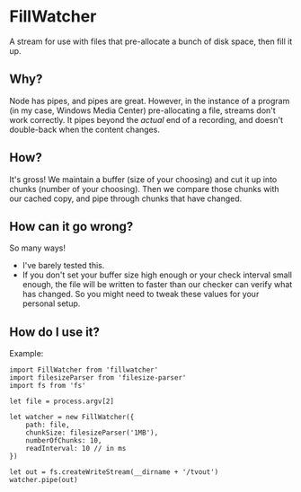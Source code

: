 FillWatcher
==

A stream for use with files that pre-allocate a bunch of disk space, then fill it up.

Why?
--

Node has pipes, and pipes are great. However, in the instance of a program
(in my case, Windows Media Center) pre-allocating a file, streams don't work
correctly. It pipes beyond the *actual* end of a recording, and doesn't
double-back when the content changes.

How?
--

It's gross! We maintain a buffer (size of your choosing) and cut it up into chunks (number of your choosing). Then we compare those chunks with our cached copy, and pipe through chunks that have changed.

How can it go wrong?
--

So many ways!

 - I've barely tested this.
 - If you don't set your buffer size high enough or your check interval
   small enough, the file will be written to faster than our checker can
   verify what has changed. So you might need to tweak these values
   for your personal setup.

How do I use it?
--

Example:

    import FillWatcher from 'fillwatcher'
    import filesizeParser from 'filesize-parser'
    import fs from 'fs'

    let file = process.argv[2]

    let watcher = new FillWatcher({
        path: file,
        chunkSize: filesizeParser('1MB'),
        numberOfChunks: 10,
        readInterval: 10 // in ms
    })

    let out = fs.createWriteStream(__dirname + '/tvout')
    watcher.pipe(out)
